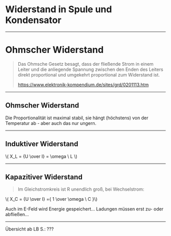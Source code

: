 # Widerstand in Spule und Kondensator

---

# Ohmscher Widerstand

> Das Ohmsche Gesetz besagt, dass der fließende Strom in einem Leiter und die anliegende Spannung zwischen den Enden des Leiters direkt proportional und umgekehrt proportional zum Widerstand ist.
> 
> https://www.elektronik-kompendium.de/sites/grd/0201113.htm

---

## Ohmscher Widerstand

Die Proportionalität ist maximal stabil, sie hängt (höchstens) von der Temperatur ab - aber auch das nur ungern.

---

## Induktiver Widerstand

\\( X_L = {U \over I} = \omega \ L \\)

---

## Kapazitiver Widerstand

> Im Gleichstromkreis ist R unendlich groß, bei Wechselstrom:

\\( X_C = {U \over I} ={ 1 \over \omega \ C }\\)

Auch im E-Feld wird Energie gespeichert... Ladungen müssen erst zu- oder abfließen...

---

Übersicht ab LB S.: ???